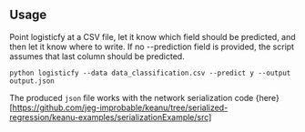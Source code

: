 ## Usage
Point logisticfy at a CSV file, let it know which field should be predicted, and then let it know where to write. If
no --prediction field is provided, the script assumes that last column should be predicted.

`python logisticfy --data data_classification.csv --predict y --output output.json`

The produced `json` file works with the network serialization code {here}[https://github.com/jeg-improbable/keanu/tree/serialized-regression/keanu-examples/serializationExample/src]
